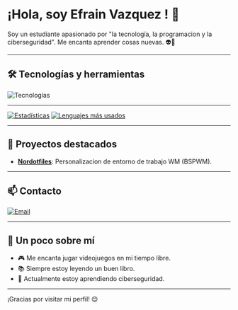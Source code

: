 # ¡Hola, soy Efrain Vazquez ! 👋

Soy un estudiante apasionado por "la tecnología, la programacion y la ciberseguridad". 
Me encanta aprender cosas nuevas. 👽👾

---

## 🛠️ Tecnologías y herramientas

![Tecnologías](https://skillicons.dev/icons?i=arch,linux,git,github,bash,python,vim)

---

[![Estadísticas](https://github-readme-stats.vercel.app/api?username=Ckabos&show_icons=true&theme=radical)](https://github.com/Ckabos)
[![Lenguajes más usados](https://github-readme-stats.vercel.app/api/top-langs/?username=Ckabos&layout=compact&theme=radical)](https://github.com/Ckabos)

---

## 🌟 Proyectos destacados

- **[Nordotfiles](https://github.com/Ckabos/nordotfiles.git)**: Personalizacion de entorno de trabajo WM (BSPWM).


---

## 📫 Contacto

[![Email](https://img.shields.io/badge/Email-efra.chivas.evf%40gmail.com-blue?style=flat-square&logo=gmail)](mailto:efra.chivas.evf@gmail.com)

---

## 🎨 Un poco sobre mí

- 🎮 Me encanta jugar videojuegos en mi tiempo libre.
- 📚 Siempre estoy leyendo un buen libro.
- 🌱 Actualmente estoy aprendiendo ciberseguridad.

---

¡Gracias por visitar mi perfil! 😊
